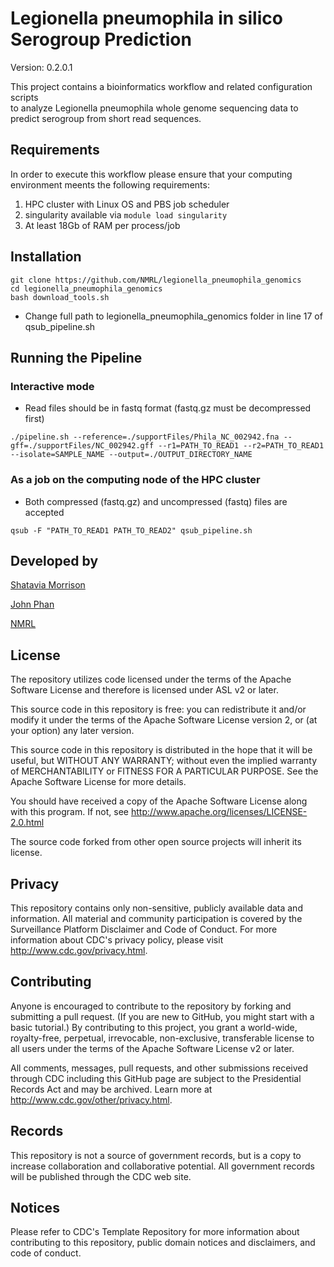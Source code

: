 # Legionella pneumophila in silico Serogroup Prediction

Version: 0.2.0.1

This project contains a bioinformatics workflow and related configuration scripts     </br> to analyze Legionella pneumophila whole genome sequencing data to predict serogroup from short read sequences.

## Requirements

In order to execute this workflow please ensure that your computing environment meents the following requirements:

1. HPC cluster with Linux OS and PBS job scheduler
2. singularity available via ```module load singularity```
3. At least 18Gb of RAM per process/job
    
## Installation
```
git clone https://github.com/NMRL/legionella_pneumophila_genomics
cd legionella_pneumophila_genomics
bash download_tools.sh
```
- Change full path to legionella_pneumophila_genomics folder in line 17 of qsub_pipeline.sh

## Running the Pipeline
### Interactive mode 
 - Read files should be in fastq format (fastq.gz must be decompressed first)
```
./pipeline.sh --reference=./supportFiles/Phila_NC_002942.fna --gff=./supportFiles/NC_002942.gff --r1=PATH_TO_READ1 --r2=PATH_TO_READ1 --isolate=SAMPLE_NAME --output=./OUTPUT_DIRECTORY_NAME
```
### As a job on the computing node of the HPC cluster
 - Both compressed (fastq.gz) and uncompressed (fastq) files are accepted
```
qsub -F "PATH_TO_READ1 PATH_TO_READ2" qsub_pipeline.sh
```

## Developed by

[Shatavia Morrison](https://github.com/SMorrison42)


[John Phan](https://github.com/jhphan)


[NMRL](https://github.com/NMRL)


## License

The repository utilizes code licensed under the terms of the Apache Software License and therefore is licensed under ASL v2 or later.

This source code in this repository is free: you can redistribute it and/or modify it under the terms of the Apache Software License version 2, or (at your option) any later version.

This source code in this repository is distributed in the hope that it will be useful, but WITHOUT ANY WARRANTY; without even the implied warranty of MERCHANTABILITY or FITNESS FOR A PARTICULAR PURPOSE. See the Apache Software License for more details.

You should have received a copy of the Apache Software License along with this program. If not, see http://www.apache.org/licenses/LICENSE-2.0.html

The source code forked from other open source projects will inherit its license.

## Privacy

This repository contains only non-sensitive, publicly available data and information. All material and community participation is covered by the Surveillance Platform Disclaimer and Code of Conduct. For more information about CDC's privacy policy, please visit http://www.cdc.gov/privacy.html.

## Contributing

Anyone is encouraged to contribute to the repository by forking and submitting a pull request. (If you are new to GitHub, you might start with a basic tutorial.) By contributing to this project, you grant a world-wide, royalty-free, perpetual, irrevocable, non-exclusive, transferable license to all users under the terms of the Apache Software License v2 or later.

All comments, messages, pull requests, and other submissions received through CDC including this GitHub page are subject to the Presidential Records Act and may be archived. Learn more at http://www.cdc.gov/other/privacy.html.

## Records

This repository is not a source of government records, but is a copy to increase collaboration and collaborative potential. All government records will be published through the CDC web site.

## Notices

Please refer to CDC's Template Repository for more information about contributing to this repository, public domain notices and disclaimers, and code of conduct.
